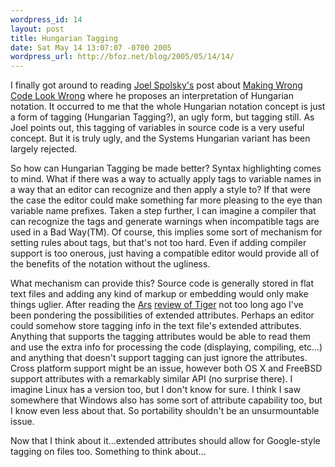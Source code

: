 ```yaml
---
wordpress_id: 14
layout: post
title: Hungarian Tagging
date: Sat May 14 13:07:07 -0700 2005
wordpress_url: http://bfoz.net/blog/2005/05/14/14/
---
```

I finally got around to reading [Joel Spolsky's](http://www.joelonsoftware.com/) post about [Making Wrong Code Look Wrong](http://www.joelonsoftware.com/articles/LeakyAbstractions.html) where he proposes an interpretation of Hungarian notation. It occurred to me that the whole Hungarian notation concept  is just a form of tagging (Hungarian Tagging?), an ugly form, but tagging still. As Joel points out, this tagging of variables in source code is a very useful concept. But it is truly ugly, and the Systems Hungarian variant has been largely rejected.

So how can Hungarian Tagging be made better? Syntax highlighting comes to mind. What if there was a way to actually apply tags to variable names in a way that an editor can recognize and then apply a style to? If that were the case the editor could make something far more pleasing to the eye than variable name prefixes. Taken a step further, I can imagine a compiler that can recognize the tags and generate warnings when incompatible tags are used in a Bad Way(TM). Of course, this implies some sort of mechanism for setting rules about tags, but that's not too hard. Even if adding compiler support is too onerous, just having a compatible editor would provide all of the benefits of the notation without the ugliness.

What mechanism can provide this? Source code is generally stored in flat text files and adding any kind of markup or embedding would only make things uglier. After reading the [Ars](http://arstechnica.com/) [review of Tiger](http://arstechnica.com/reviews/os/macosx-10.4.ars) not too long ago I've been pondering the possibilities of extended attributes. Perhaps an editor could somehow store tagging info in the text file's extended attributes. Anything that supports the tagging attributes would be able to read them and use the extra info for processing the code (displaying, compiling, etc...) and anything that doesn't support tagging can just ignore the attributes. Cross platform support might be an issue, however both OS X and FreeBSD support attributes with a remarkably similar API (no surprise there). I imagine Linux has a version too, but I don't know for sure. I think I saw somewhere that Windows also has some sort of attribute capability too, but I know even less about that. So portability shouldn't be an unsurmountable issue.

Now that I think about it...extended attributes should allow for Google-style tagging on files too. Something to think about...
